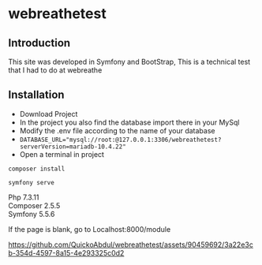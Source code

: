 # webreathetest

## Introduction
This site was developed in Symfony and BootStrap, This is a technical test that I had to do at webreathe

## Installation
* Download Project
* In the project you also find the database import there in your MySql
* Modify the .env file according to the name of your database
* `DATABASE_URL="mysql://root:@127.0.0.1:3306/webreathetest?serverVersion=mariadb-10.4.22"`
* Open a terminal in project
  
`composer install`  

`symfony serve`  

Php 7.3.11  
Composer 2.5.5  
Symfony 5.5.6  

If the page is blank, go to Localhost:8000/module

https://github.com/QuickoAbdul/webreathetest/assets/90459692/3a22e3cb-354d-4597-8a15-4e293325c0d2


